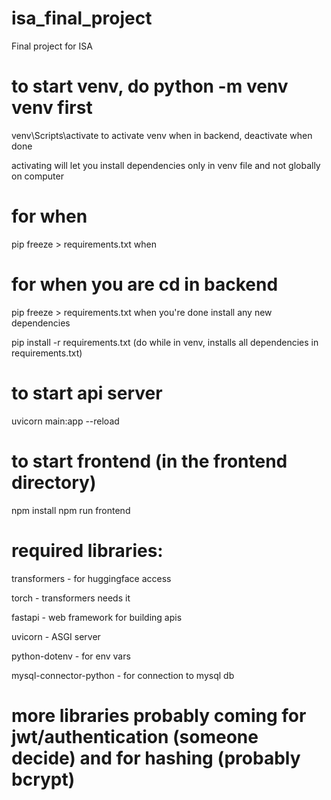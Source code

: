 # isa_final_project
Final project for ISA

# to start venv, do python -m venv venv first
venv\Scripts\activate to activate venv when in backend, deactivate when done

activating will let you install dependencies only in venv file and not globally on computer

# for when 
pip freeze > requirements.txt when 

# for when you are cd in backend
pip freeze > requirements.txt when you're done install any new dependencies

pip install -r requirements.txt (do while in venv, installs all dependencies in requirements.txt)

# to start api server
uvicorn main:app --reload 

# to start frontend (in the frontend directory)
npm install
npm run frontend

# required libraries:
transformers - for huggingface access

torch - transformers needs it

fastapi - web framework for building apis

uvicorn - ASGI server

python-dotenv - for env vars

mysql-connector-python - for connection to mysql db

# more libraries probably coming for jwt/authentication (someone decide) and for hashing (probably bcrypt)
